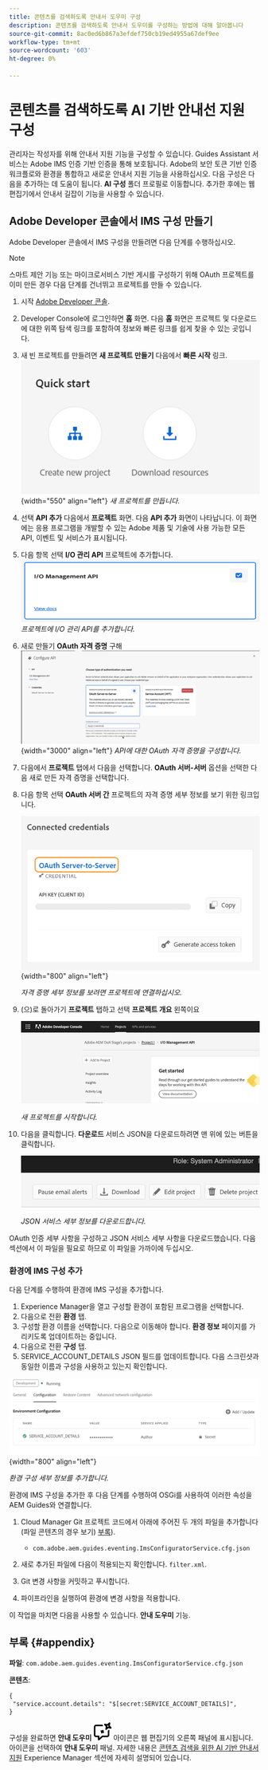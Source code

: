 ```yaml
---
title: 콘텐츠를 검색하도록 안내서 도우미 구성
description: 콘텐츠를 검색하도록 안내서 도우미를 구성하는 방법에 대해 알아봅니다
source-git-commit: 8ac0ed6b867a3efdef750cb19ed4955a67def9ee
workflow-type: tm+mt
source-wordcount: '603'
ht-degree: 0%

---
```



# 콘텐츠를 검색하도록 AI 기반 안내선 지원 구성

관리자는 작성자를 위해 안내서 지원 기능을 구성할 수 있습니다. Guides Assistant 서비스는 Adobe IMS 인증 기반 인증을 통해 보호됩니다. Adobe의 보안 토큰 기반 인증 워크플로와 환경을 통합하고 새로운 안내서 지원 기능을 사용하십시오. 다음 구성은 다음을 추가하는 데 도움이 됩니다. **AI 구성** 폴더 프로필로 이동합니다. 추가한 후에는 웹 편집기에서 안내서 길잡이 기능을 사용할 수 있습니다.

## Adobe Developer 콘솔에서 IMS 구성 만들기

Adobe Developer 콘솔에서 IMS 구성을 만들려면 다음 단계를 수행하십시오.

>[!NOTE]
>
>스마트 제안 기능 또는 마이크로서비스 기반 게시를 구성하기 위해 OAuth 프로젝트를 이미 만든 경우 다음 단계를 건너뛰고 프로젝트를 만들 수 있습니다.

1. 시작 [Adobe Developer 콘솔](https://developer.adobe.com/console).
1. Developer Console에 로그인하면 **홈** 화면. 다음 **홈** 화면은 프로젝트 및 다운로드에 대한 위쪽 탐색 링크를 포함하여 정보와 빠른 링크를 쉽게 찾을 수 있는 곳입니다.
1. 새 빈 프로젝트를 만들려면 **새 프로젝트 만들기** 다음에서 **빠른 시작** 링크.
   ![빠른 시작 링크](assets/conf-ss-quick-start.png) {width="550" align="left"}
   *새 프로젝트를 만듭니다.*

1. 선택 **API 추가** 다음에서 **프로젝트** 화면.  다음 **API 추가** 화면이 나타납니다. 이 화면에는 응용 프로그램을 개발할 수 있는 Adobe 제품 및 기술에 사용 가능한 모든 API, 이벤트 및 서비스가 표시됩니다.

1. 다음 항목 선택 **I/O 관리 API** 프로젝트에 추가합니다.
   ![IO 관리 API](assets/confi-ss-io-management.png)
   *프로젝트에 I/O 관리 API를 추가합니다.*

1. 새로 만들기 **OAuth 자격 증명** 구해
   ![구성 API의 OAuth 자격 증명 타일](assets/conf-ss-OAuth-credential.png) {width="3000" align="left"}
   *API에 대한 OAuth 자격 증명을 구성합니다.*

1. 다음에서  **프로젝트** 탭에서 다음을 선택합니다. **OAuth 서버-서버** 옵션을 선택한 다음 새로 만든 자격 증명을 선택합니다.

1. 다음 항목 선택 **OAuth 서버 간** 프로젝트의 자격 증명 세부 정보를 보기 위한 링크입니다.

   ![연결된 자격 증명](assets/conf-ss-connected-credentials.png) {width="800" align="left"}

   *자격 증명 세부 정보를 보려면 프로젝트에 연결하십시오.*

1. (으)로 돌아가기 **프로젝트** 탭하고 선택 **프로젝트 개요** 왼쪽이요

   <img src="assets/project-overview.png" alt="프로젝트 개요" width="500">

   *새 프로젝트를 시작합니다.*

1. 다음을 클릭합니다. **다운로드** 서비스 JSON을 다운로드하려면 맨 위에 있는 버튼을 클릭합니다.

   <img src="assets/download-json.png" alt="json 다운로드" width="500">

   *JSON 서비스 세부 정보를 다운로드합니다.*

OAuth 인증 세부 사항을 구성하고 JSON 서비스 세부 사항을 다운로드했습니다. 다음 섹션에서 이 파일을 필요로 하므로 이 파일을 가까이에 두십시오.

### 환경에 IMS 구성 추가

다음 단계를 수행하여 환경에 IMS 구성을 추가합니다.

1. Experience Manager을 열고 구성할 환경이 포함된 프로그램을 선택합니다.
1. 다음으로 전환 **환경** 탭.
1. 구성할 환경 이름을 선택합니다. 다음으로 이동해야 합니다. **환경 정보** 페이지를 가리키도록 업데이트하는 중입니다.
1. 다음으로 전환 **구성** 탭.
1. SERVICE_ACCOUNT_DETAILS JSON 필드를 업데이트합니다. 다음 스크린샷과 동일한 이름과 구성을 사용하고 있는지 확인합니다.

![ims 서비스 계정 구성](assets/ims-service-account-config.png){width="800" align="left"}


*환경 구성 세부 정보를 추가합니다.*




환경에 IMS 구성을 추가한 후 다음 단계를 수행하여 OSGi를 사용하여 이러한 속성을 AEM Guides와 연결합니다.

1. Cloud Manager Git 프로젝트 코드에서 아래에 주어진 두 개의 파일을 추가합니다(파일 콘텐츠의 경우 보기) [부록](#appendix)).

   * `com.adobe.aem.guides.eventing.ImsConfiguratorService.cfg.json`

1. 새로 추가된 파일에 다음이 적용되는지 확인합니다. `filter.xml`.
1. Git 변경 사항을 커밋하고 푸시합니다.
1. 파이프라인을 실행하여 환경에 변경 사항을 적용합니다.

이 작업을 마치면 다음을 사용할 수 있습니다. **안내 도우미** 기능.



## 부록 {#appendix}

**파일**:
`com.adobe.aem.guides.eventing.ImsConfiguratorService.cfg.json`

**콘텐츠**:

```
{
 "service.account.details": "$[secret:SERVICE_ACCOUNT_DETAILS]",
}
```


구성을 완료하면 **안내 도우미** ![안내 도우미](assets/guides-assistant-icon.svg) 아이콘은 웹 편집기의 오른쪽 패널에 표시됩니다. 아이콘을 선택하여 **안내 도우미** 패널.
자세한 내용은 [콘텐츠 검색을 위한 AI 기반 안내서 지원](../user-guide/ai-based-guides-assistant.md) Experience Manager 섹션에 자세히 설명되어 있습니다.
